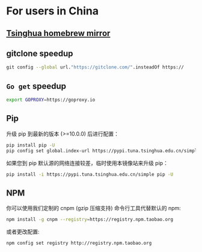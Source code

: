 # For users in China

## [Tsinghua homebrew mirror](https://mirrors.tuna.tsinghua.edu.cn/help/homebrew/)

## gitclone speedup

```sh
​git config --global url."https://gitclone.com/".insteadOf https://
```

## `Go get` speedup

```sh
export GOPROXY=https://goproxy.io
```

## Pip

升级 pip 到最新的版本 (>=10.0.0) 后进行配置：

```sh
pip install pip -U
pip config set global.index-url https://pypi.tuna.tsinghua.edu.cn/simple
```

如果您到 pip 默认源的网络连接较差，临时使用本镜像站来升级 pip：

```sh
pip install -i https://pypi.tuna.tsinghua.edu.cn/simple pip -U
```

## NPM

你可以使用我们定制的 cnpm (gzip 压缩支持) 命令行工具代替默认的 npm:

```sh
npm install -g cnpm --registry=https://registry.npm.taobao.org
```

或者更改配置:

```sh
npm config set registry http://registry.npm.taobao.org
```
